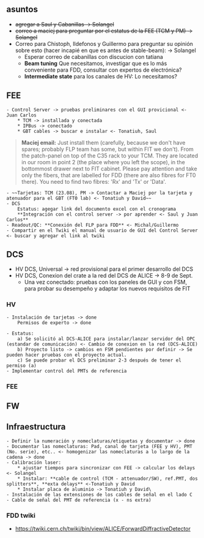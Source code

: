 ## asuntos
- ~~agregar a Saul y Cabanillas -> Solangel~~
- ~~correo a maciej para preguntar por el estatus de la FEE (TCM y PM) -> Solangel~~
- Correo para Chistoph, Ildefonos y Guillermo para preguntar su opinión sobre esto (hacer incapié en que es antes de stable-beam): -> Solangel
	* Esperar correo de cabanillas con discucion con tatiana
	*  **Beam tuning** Que necesitamos, investigar que es lo más conveniente para FDD, consultar con expertos de electrónica? 
	*  **Intermediate state** para los canales de HV: Lo necesitamos?

## FEE
	- Control Server -> pruebas preliminares con el GUI provicional <- Juan Carlos 
		* TCM -> installada y conectada
		* IPBus -> conectado
		* GBT cables -> buscar e instalar <- Tonatiuh, Saul
>**Maciej email:**
>Just install them (carefully, because we don't have spares; probably FLP team has some, but within FIT we don't). 
>From the patch-panel on top of the C35 rack to your TCM.
>They are located in our room in point 2 (the place where you left the scope), in the bottommost drawer next to FIT cabinet. Please pay attention and take only the fibers, that are labelled for FDD (there are also fibres for FT0 there). You need to find two fibres: 'Rx' and 'Tx' or 'Data'.

	- ~~Tarjetas: TCM (23.08), PM -> Contactar a Maciej por la tarjeta y atenuador para el GBT (FT0 lab) <- Tonatiuh y David~~
	- DCS 
		Estatus: agegar link del documento excel con el cronograma
		**Integración con el control server -> por aprender <- Saul y Juan Carlos**
	- Readout/QC: **Conexión del FLP para FDD** <- Michal/Guillermo
	- Compartir en el Twiki el manual de usuario de GUI del Control Server <- buscar y agregar el link al twiki

## DCS
- HV DCS, Universal -> red provisional para el primer desarrollo del DCS
- HV DCS, Conexion del crate a la red del DCS de ALICE -> 8-9 de Sept.
	* Una vez conectado: pruebas con los paneles de GUI y con FSM, para probar su desempeño y adaptar los nuevos requisitos de FIT

### HV
	- Instalación de tarjetas -> done 
		Permisos de experto -> done

	- Estatus: 
		a) Se solicitó al DCS-ALICE para instalar/lanzar servidor del OPC (estandar de comunicación) <- Cambio de conexion en la red (DCS-ALICE)
		b) Proyecto listo -> cambios en FSM pendientes por definir -> Se pueden hacer pruebas con el proyecto actual.
		c) Se puede probar el DCS preliminar 2-3 después de tener el permiso (a)
	- Implementar control del PMTs de referencia

### FEE
## FW

## Infraestructura
	- Definir la numeración y nomeclaturas/etiquetas y documentar -> done
	- Documentar las nomeclaturas: Pad, canal de tarjeta (FEE y HV), PMT (No. serie), etc.. <- homogenizar las nomeclaturas a lo largo de la cadena -> done
	- Calibración laser: 
		* ajustar tiempos para sincronizar con FEE -> calcular los delays <- Solangel
		* Instalar: **cable de control (TCM - attenuador/SW), ref.PMT, dos splitters**, **exta delays** <-Tonatiuh y David
		* Instalar placa de aluminio -> Tonatiuh y David\
	- Instalación de las extensiones de los cables de señal en el lado C
	- Cable de señal del PMT de referencia (x - ns extra)
	


### FDD twiki
-  https://twiki.cern.ch/twiki/bin/view/ALICE/ForwardDiffractiveDetector
